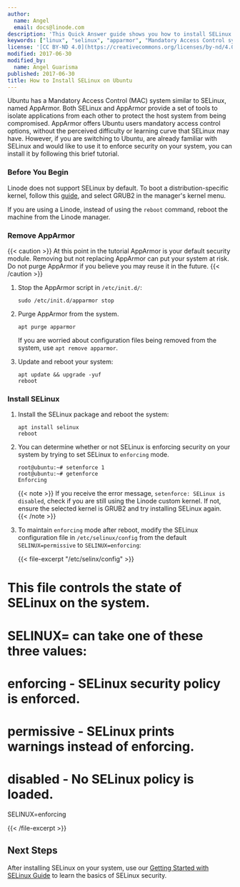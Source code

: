 ```yaml
---
author:
  name: Angel
  email: docs@linode.com
description: 'This Quick Answer guide shows you how to install SELinux on Ubuntu after you uninstall AppArmor'
keywords: ["linux", "selinux", "apparmor", "Mandatory Access Control system", "lassie"]
license: '[CC BY-ND 4.0](https://creativecommons.org/licenses/by-nd/4.0)'
modified: 2017-06-30
modified_by:
  name: Angel Guarisma
published: 2017-06-30
title: How to Install SELinux on Ubuntu
---
```





Ubuntu has a Mandatory Access Control (MAC) system similar to SELinux, named AppArmor. Both SELinux and AppArmor provide a set of tools to isolate applications from each other to protect the host system from being compromised. AppArmor offers Ubuntu users mandatory access control options, without the perceived difficulty or learning curve that SELinux may have. However, if you are switching to Ubuntu, are already familiar with SELinux and would like to use it to enforce security on your system, you can install it by following this brief tutorial.

### Before You Begin

Linode does not support SELinux by default. To boot a distribution-specific kernel, follow this [guide](/docs/tools-reference/custom-kernels-distros/run-a-distribution-supplied-kernel-with-kvm/), and select GRUB2 in the manager's kernel menu.

If you are using a Linode, instead of using the `reboot` command, reboot the machine from the Linode manager.

### Remove AppArmor

{{< caution >}}
At this point in the tutorial AppArmor is your default security module. Removing but not replacing AppArmor can put your system at risk.
Do not purge AppArmor if you believe you may reuse it in the future.
{{< /caution >}}

1.  Stop the AppArmor script in `/etc/init.d/`:

        sudo /etc/init.d/apparmor stop

2.  Purge AppArmor from the system.

        apt purge apparmor

    If you are worried about configuration files being removed from the system, use `apt remove apparmor`.

3.  Update and reboot your system:

        apt update && upgrade -yuf
        reboot

### Install SELinux

1.  Install the SELinux package and reboot the system:

        apt install selinux
        reboot

2.  You can determine whether or not SELinux is enforcing security on your system by trying to set SELinux to `enforcing` mode.

        root@ubuntu:~# setenforce 1
        root@ubuntu:~# getenforce
        Enforcing

    {{< note >}}
If you receive the error message, `setenforce: SELinux is disabled`, check if you are still using the Linode custom kernel. If not, ensure the selected kernel is GRUB2 and try installing SELinux again.
{{< /note >}}

3.  To maintain `enforcing` mode after reboot, modify the SELinux configuration file in `/etc/selinux/config` from the default `SELINUX=permissive` to `SELINUX=enforcing`:

    {{< file-excerpt "/etc/selinx/config" >}}
# This file controls the state of SELinux on the system.
# SELINUX= can take one of these three values:
# enforcing - SELinux security policy is enforced.
# permissive - SELinux prints warnings instead of enforcing.
# disabled - No SELinux policy is loaded.
SELINUX=enforcing

{{< /file-excerpt >}}


## Next Steps
After installing SELinux on your system, use our [Getting Started with SELinux Guide](/docs/security/getting-started-with-selinux/) to learn the basics of SELinux security.
